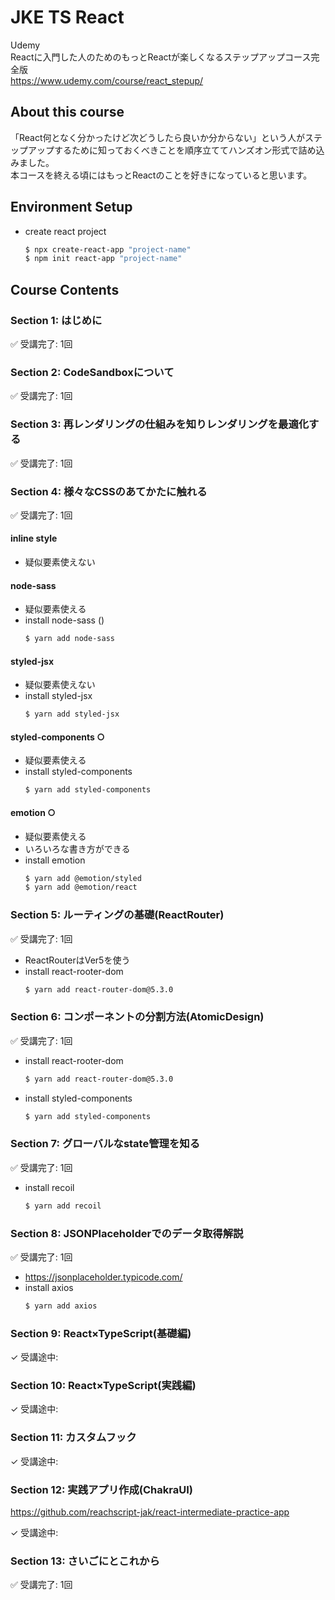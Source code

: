 # JKE TS React

Udemy  
Reactに入門した人のためのもっとReactが楽しくなるステップアップコース完全版  
https://www.udemy.com/course/react_stepup/  


## About this course

「React何となく分かったけど次どうしたら良いか分からない」という人がステップアップするために知っておくべきことを順序立ててハンズオン形式で詰め込みました。  
本コースを終える頃にはもっとReactのことを好きになっていると思います。  


## Environment Setup


- create react project  
	```sh
	$ npx create-react-app "project-name"
	$ npm init react-app "project-name"
	```


## Course Contents


### Section 1: はじめに

✅ 受講完了: 1回  


### Section 2: CodeSandboxについて

✅ 受講完了: 1回  


### Section 3: 再レンダリングの仕組みを知りレンダリングを最適化する

✅ 受講完了: 1回  


### Section 4: 様々なCSSのあてかたに触れる

✅ 受講完了: 1回  

#### inline style

- 疑似要素使えない  

#### node-sass

- 疑似要素使える  
- install node-sass ()  
	```sh
	$ yarn add node-sass
	```
#### styled-jsx

- 疑似要素使えない  
- install styled-jsx  
	```sh
	$ yarn add styled-jsx
	```

#### styled-components ○

- 疑似要素使える  
- install styled-components  
	```sh
	$ yarn add styled-components
	```

#### emotion ○

- 疑似要素使える  
- いろいろな書き方ができる  
- install emotion  
	```sh
	$ yarn add @emotion/styled
	$ yarn add @emotion/react
	```

### Section 5: ルーティングの基礎(ReactRouter)

✅ 受講完了: 1回  

- ReactRouterはVer5を使う  
- install react-rooter-dom  
	```sh
	$ yarn add react-router-dom@5.3.0
	```


### Section 6: コンポーネントの分割方法(AtomicDesign)

✅ 受講完了: 1回  

- install react-rooter-dom  
	```sh
	$ yarn add react-router-dom@5.3.0
	```
- install styled-components  
	```sh
	$ yarn add styled-components
	```


### Section 7: グローバルなstate管理を知る

✅ 受講完了: 1回  

- install recoil  
	```sh
	$ yarn add recoil
	```


### Section 8: JSONPlaceholderでのデータ取得解説

✅ 受講完了: 1回  

- https://jsonplaceholder.typicode.com/  
- install axios  
	```sh
	$ yarn add axios
	```


### Section 9: React×TypeScript(基礎編)

✓ 受講途中:  


### Section 10: React×TypeScript(実践編)

✓ 受講途中:  


### Section 11: カスタムフック

✓ 受講途中:  


### Section 12: 実践アプリ作成(ChakraUI)

https://github.com/reachscript-jak/react-intermediate-practice-app  

✓ 受講途中:  


### Section 13: さいごにとこれから

✅ 受講完了: 1回  

